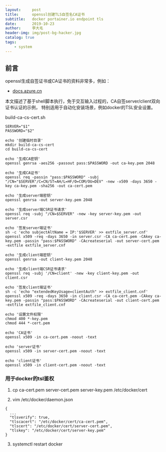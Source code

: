 ```yaml
---
layout:     post
title:      openssl创建TLS自签名CA证书
subtitle:   docker portainer.io endpoint tls
date:       2019-10-23
author:     李大毛
header-img: img/post-bg-hacker.jpg
catalog: true
tags:
    - system
---
```


## 前言

openssl生成自签证书或CA证书的资料非常多，例如：

- [docs.azure.cn](https://docs.azure.cn/zh-cn/articles/azure-operations-guide/application-gateway/aog-application-gateway-howto-create-self-signed-cert-via-openssl)


本文描述了基于shell脚本执行，免于交互输入过程的，CA自签server/client双向证书认证的示例，
特别适用于自动化安装场景，例如docker的TSL安全设置。


build-ca-cs-cert.sh <server-ip> <ca-password>
~~~
SERVER="$1"
PASSWORD="$2"

echo '创建临时目录'
mkdir build-ca-cs-cert
cd build-ca-cs-cert

echo '生成CA密钥'
openssl genrsa -aes256 -passout pass:$PASSWORD -out ca-key.pem 2048

echo '生成CA证书'
openssl req -passin "pass:$PASSWORD" -subj "/CN="$SERVER"/C=CN/ST=AH/L=HF/O=COM/OU=DEV" -new -x509 -days 3650 -key ca-key.pem -sha256 -out ca-cert.pem

echo '生成server端密钥'
openssl genrsa -out server-key.pem 2048

echo '生成server端CSR证书请求'
openssl req -subj "/CN=$SERVER" -new -key server-key.pem -out server.csr

echo '签发server端证书'
sh -c 'echo subjectAltName = IP:'$SERVER' >> extfile_server.cnf'
openssl x509 -req -days 3650 -in server.csr -CA ca-cert.pem -CAkey ca-key.pem -passin "pass:$PASSWORD" -CAcreateserial -out server-cert.pem -extfile extfile_server.cnf

echo '生成client端密钥'
openssl genrsa -out client-key.pem 2048

echo '生成client端CSR证书请求'
openssl req -subj '/CN=client' -new -key client-key.pem -out client.csr

echo '签发client端证书'
sh -c 'echo "extendedKeyUsage=clientAuth" >> extfile_client.cnf'
openssl x509 -req -days 3650 -in client.csr -CA ca-cert.pem -CAkey ca-key.pem -passin "pass:$PASSWORD" -CAcreateserial -out client-cert.pem -extfile extfile_client.cnf

echo '设置文件权限'
chmod 400 *-key.pem
chmod 444 *-cert.pem

echo 'CA证书'
openssl x509 -in ca-cert.pem -noout -text

echo 'server证书'
openssl x509 -in server-cert.pem -noout -text

echo 'client证书'
openssl x509 -in client-cert.pem -noout -text

~~~


### 用于docker的tsl鉴权

1. cp ca-cert.pem server-cert.pem server-key.pem /etc/docker/cert

2. vim /etc/docker/daemon.json

~~~
{
  ...
  "tlsverify": true,
  "tlscacert": "/etc/docker/cert/ca-cert.pem",
  "tlscert": "/etc/docker/cert/server-cert.pem",
  "tlskey": "/etc/docker/cert/server-key.pem"
}
~~~
3. systemctl restart docker